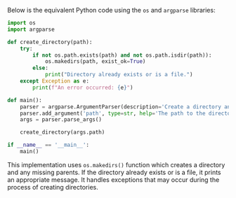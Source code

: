 Below is the equivalent Python code using the `os` and `argparse` libraries:

```python
import os
import argparse

def create_directory(path):
    try:
        if not os.path.exists(path) and not os.path.isdir(path)):
            os.makedirs(path, exist_ok=True)
        else:
            print("Directory already exists or is a file.")
    except Exception as e:
        print(f"An error occurred: {e}")

def main():
    parser = argparse.ArgumentParser(description='Create a directory and any missing parents.'))
    parser.add_argument('path', type=str, help='The path to the directory you want to create.'))
    args = parser.parse_args()

    create_directory(args.path)

if __name__ == '__main__':
    main()
```

This implementation uses `os.makedirs()` function which creates a directory and any missing parents. If the directory already exists or is a file, it prints an appropriate message. It handles exceptions that may occur during the process of creating directories.
